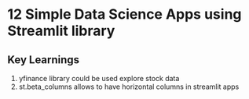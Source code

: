 # 12 Simple Data Science Apps using Streamlit library

## Key Learnings
1.  yfinance library could be used explore stock data
2.  st.beta_columns allows to have horizontal columns in streamlit apps

